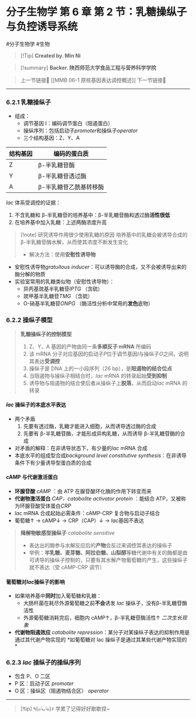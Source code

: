 # 分子生物学 第 6 章 第 2 节：乳糖操纵子与负控诱导系统
#分子生物学 #生物 


> [!Tip] **Created by. Min Ni**

> [!summary] **Backer. 陕西师范大学食品工程与营养科学学院**

> 上一节链接🔗 [[MMB 06-1 原核基因表达调控概述]]
> 下一节链接🔗 

---
### 6.2.1 乳糖操纵子
- 组成：
	- 调节基因 I：编码调节蛋白（阻遏蛋白）
	- 操纵序列：包括启动子*promoter*和操纵子*operator*
	- 三个结构基因：Z、Y、A

| 结构基因 | 编码的蛋白质       |
| ---- | ------------ |
| Z    | β-半乳糖苷酶      |
| Y    | β-半乳糖苷透过酶    |
| A    | β-半乳糖苷乙酰基转移酶 |

*lac* 体系受调控的证据：
1. 不含乳糖和 β-半乳糖苷的培养基中：β-半乳糖苷酶和透过酶**活性很低**
2. 在培养基中加入乳糖：上述两酶浓度升高

> [!note] 研究诱导作用很少使用乳糖的原因
> 培养基中的乳糖会被诱导合成的 β-半乳糖苷酶水解，从而使其浓度不断发生变化
> - 解决方法：使用**安慰性诱导物**

- 安慰性诱导物*gratuitous inducer*：可以诱导酶的合成，又不会被诱导出来的酶分解的物质
- 实验室常用的乳糖类似物（安慰性诱导物）：
	- 异丙基巯基半乳糖苷*IPTG* （含硫）
	- 巯甲基半乳糖苷*TMG* （含硫）
	- O-硝基半乳糖苷*ONPG* （酶活性分析中常用的**发色**底物）

### 6.2.2 操纵子模型

> **乳糖操纵子的控制模型**
> 
> 1. Z、Y、A 基因的产物由同一条**多顺反子 mRNA** 所编码
> 2. 该 mRNA 分子对应基因的启动子*P*位于调节基因*I*与操纵子*O*之间，说明其表达**受调控**
> 3. 操纵子是 DNA 上的一小段序列（26 bp），是**阻遏物的结合位点**
> 4. 当阻遏物与操纵子相结合时，*lac* mRNA 的转录起始**受到抑制**
> 5. 诱导物与阻遏物的结合使后者从操纵子上**脱落**，从而启动*lac* mRNA 的转录

#### *lac* 操纵子的本底水平表达
- 两个矛盾
	1. 先要有透过酶，乳糖才能进入细胞，从而诱导透过酶的合成
	2. 先要有 β-半乳糖苷酶，才能形成异构乳糖，从而诱导 β-半乳糖苷酶的合成
- 对矛盾的解释：在非诱导状态下，有少量的*lac* mRNA 合成
- 本底水平的组成型合成*background level constitutive synthesis*：在非诱导条件下有少量诱导型蛋白质的合成

#### cAMP 与代谢激活蛋白
- **环腺苷酸** *cAMP* ：由 ATP 在腺苷酸环化酶的作用下转变而来
- **代谢物激活蛋白** *CAP，catabolite activator protein* ：能结合 ATP，又被称为环腺苷酸受体蛋白*CRP*
- *lac* mRNA 合成起始必需条件：cAMP-CRP 复合物与启动子结合
- 葡萄糖↑ → cAMP↓ → CRP（CAP）↓ → *lac*基因不表达

> **降解物敏感型操纵子** *catabolite sensitive*
> - 表达出的酶参与水解反应后的**产物**会反过来调控其表达的操纵子
> - 举例：**半乳糖、麦芽糖、阿拉伯糖、山梨醇**等糖代谢中有关的酶都是由可诱导的操纵子控制的，只要有其水解产物葡萄糖的产生，这些操纵子就不表达（受 cAMP-CRP 调节）

#### 葡萄糖对*lac*操纵子的影响
- 如果培养基中**同时**加入葡萄糖和乳糖：
	- 大肠杆菌在耗尽外源葡萄糖之前**不会**诱发 *lac* 操纵子，没有β-半乳糖苷酶活性
	- 外源葡萄糖消耗完后，细胞内 cAMP↑，β-半乳糖苷酶活性↑ *二次生长现象*
- **代谢物阻遏效应** *catabolite repression*：某分子对某操纵子表达的抑制作用是通过其代谢产物实现的 *如葡萄糖对 lac 操纵子是通过其某些代谢产物实现的 *

### 6.2.3 *lac* 操纵子的操纵序列
- 包含 P、O 二区
- P 区：启动子区 *promoter*
- O 区：操纵区（阻遏物结合区） *operator*

---
> [!tip] ٩(๑˃̵ᴗ˂̵๑)۶ 学累了记得好好歇歇捏~
